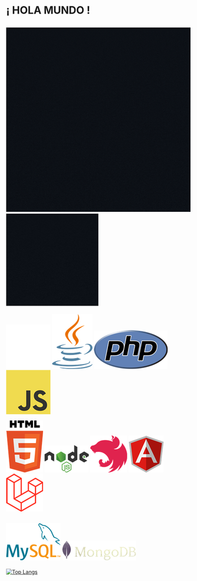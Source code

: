 # ¡ HOLA MUNDO !
<kbd>![C_ASM_TUF](/Dise%C3%B1o%20sin%20t%C3%ADtulo(6).gif)</kbd>
![c++](/Dise%C3%B1o%20sin%20t%C3%ADtulo(8).gif)
-----------------------------
![C++](/pngegg.png)
![JAVA](/java-logotic.png)
![PHP](https://github.com/SVT86/SVT86/blob/main/php-logo.png)
![JS](https://github.com/SVT86/SVT86/blob/main/JavaScript-logo.png)

![HTML5](/html-5-logotic.png)
![NodejS](/nodejs-logotic.png)
![NEST](/nest-js-logotic.png)
![Angular](/angular-icon.png)
![Laravel](https://github.com/SVT86/SVT86/blob/main/laravel-logotic.png)

![mysql](https://github.com/SVT86/SVT86/blob/main/mysql-logotic.png)
![mongoDB](/mongodb-logotic.png)
--------------------------------------
[![Top Langs](https://github-readme-stats.vercel.app/api/top-langs/?username=svt86&theme=dark)](https://github.com/anuraghazra/github-readme-stats)

